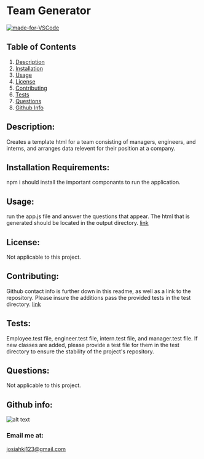
# Team Generator
[![made-for-VSCode](https://img.shields.io/badge/Made%20for-VSCode-1f425f.svg)](https://github.com/JosiahkJohnson)
    
## Table of Contents
1. [Description](#Description)
2. [Installation](#Installation)
3. [Usage](#Usage)
4. [License](#License)
5. [Contributing](#Contributing)
6. [Tests](#Tests)
7. [Questions](#Questions)
8. [Github Info](#Info)

## Description:<a name = "Description"></a>
Creates a template html for a team consisting of managers, engineers, and interns, and arranges data relevent for their position at a company.

## Installation Requirements:<a name = "Installation"></a>
npm i should install the important componants to run the application.

## Usage:<a name = "Usage"></a>
run the app.js file and answer the questions that appear. The html that is generated should be located in the output directory.
[link](https://josiahkjohnson.github.io/template-engine-employee-summary/)

## License:<a name = "License"></a>
Not applicable to this project.

## Contributing:<a name = "Contributing"></a>
Github contact info is further down in this readme, as well as a link to the repository. Please insure the additions pass the provided tests in the test directory.
[link](https://github.com/JosiahkJohnson/template-engine-employee-summary)

## Tests:<a name = "Tests"></a>
Employee.test file, engineer.test file, intern.test file, and manager.test file. If new classes are added, please provide a test file for them in the test directory to ensure the stability of the project's repository.

## Questions:<a name = "Questions"></a>
Not applicable to this project.

## Github info:<a name = "Info"></a>

![alt text](https://avatars2.githubusercontent.com/u/57826922?v=4)

### Email me at:
josiahkj123@gmail.com
